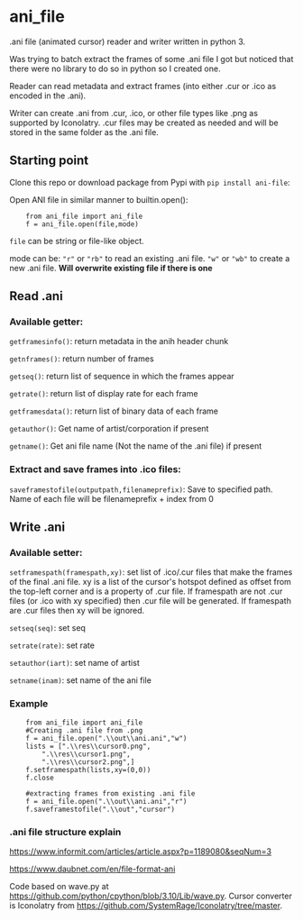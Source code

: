 # ani_file 
.ani file (animated cursor) reader and writer written in python 3.

Was trying to batch extract the frames of some .ani file I got but noticed that there were no library to do so in python so I created one. 

Reader can read metadata and extract frames (into either .cur or .ico as encoded in the .ani).

Writer can create .ani from .cur, .ico, or other file types like .png as supported by Iconolatry. .cur files may be created as needed and will be stored in the same folder as the .ani file. 

## Starting point
Clone this repo or download package from Pypi with `pip install ani-file`:

Open ANI file in similar manner to builtin.open():
```
    from ani_file import ani_file
    f = ani_file.open(file,mode)
```
`file` can be string or file-like object.

mode can be:
`"r"` or `"rb"` to read an existing .ani file.
`"w"` or `"wb"` to create a new .ani file. **Will overwrite existing file if there is one**

## Read .ani
### Available getter:

`getframesinfo()`: return metadata in the anih header chunk

`getnframes()`: return number of frames

`getseq()`: return list of sequence in which the frames appear

`getrate()`: return list of display rate for each frame

`getframesdata()`: return list of binary data of each frame

`getauthor()`: Get name of artist/corporation if present

`getname()`: Get ani file name (Not the name of the .ani file) if present

### Extract and save frames into .ico files:

`saveframestofile(outputpath,filenameprefix)`: Save to specified path. Name of each file will be filenameprefix + index from 0

## Write .ani
### Available setter:

`setframespath(framespath,xy)`: set list of .ico/.cur files that make the frames of the final .ani file. xy is a list of the cursor's hotspot defined as offset from the top-left corner and is a property of .cur file. If framespath are not .cur files (or .ico with xy specified) then .cur file will be generated. If framespath are .cur files then xy will be ignored. 

`setseq(seq)`: set seq 

`setrate(rate)`: set rate

`setauthor(iart)`: set name of artist

`setname(inam)`: set name of the ani file

### Example 
```
    from ani_file import ani_file
    #Creating .ani file from .png
    f = ani_file.open(".\\out\\ani.ani","w")
    lists = [".\\res\\cursor0.png",
        ".\\res\\cursor1.png",
        ".\\res\\cursor2.png",]
    f.setframespath(lists,xy=(0,0))
    f.close

    #extracting frames from existing .ani file
    f = ani_file.open(".\\out\\ani.ani","r")
    f.saveframestofile(".\\out","cursor")
```
### .ani file structure explain 

https://www.informit.com/articles/article.aspx?p=1189080&seqNum=3

https://www.daubnet.com/en/file-format-ani



Code based on wave.py at https://github.com/python/cpython/blob/3.10/Lib/wave.py. Cursor converter is Iconolatry from https://github.com/SystemRage/Iconolatry/tree/master. 
